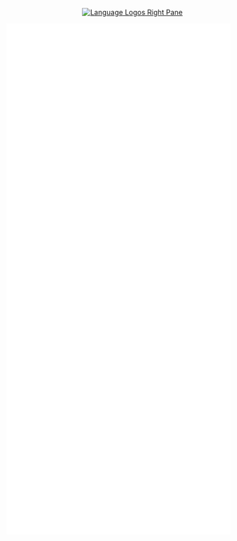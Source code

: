 <p align="center">
  <a href="https://skillicons.dev">
    <img alt="Language Logos Right Pane" src="https://skillicons.dev/icons?i=python,cpp,go,rust,neovim,vscode,ai,ps,pr" />
  </a>
</p>
<img align="left" alt="Metrics Left Pane" src="/metrics-left-pane.svg">
